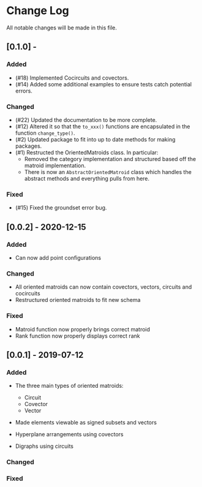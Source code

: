 # Change Log

All notable changes will be made in this file.

## [0.1.0] -

### Added

- (#18) Implemented Cocircuits and covectors.
- (#14) Added some additional examples to ensure tests catch potential errors.

### Changed

- (#22) Updated the documentation to be more complete.
- (#12) Altered it so that the `to_xxx()` functions are encapsulated in the function `change_type()`.
- (#2) Updated package to fit into up to date methods for making packages.
- (#1) Restructed the OrientedMatroids class. In particular:
    - Removed the category implementation and structured based off the matroid implementation.
    - There is now an `AbstractOrientedMatroid` class which handles the abstract methods and everything pulls from here.

### Fixed

- (#15) Fixed the groundset error bug.


## [0.0.2] - 2020-12-15

### Added

- Can now add point configurations

### Changed

- All oriented matroids can now contain covectors, vectors, circuits and cocircuits
- Restructured oriented matroids to fit new schema

### Fixed

- Matroid function now properly brings correct matroid
- Rank function now properly displays correct rank

## [0.0.1] - 2019-07-12

### Added

- The three main types of oriented matroids:

    - Circuit
    - Covector
    - Vector

- Made elements viewable as signed subsets and vectors
- Hyperplane arrangements using covectors
- Digraphs using circuits

### Changed

### Fixed
